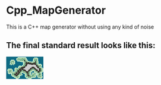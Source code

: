 # Cpp_MapGenerator
This is a C++ map generator without using any kind of noise
## The final standard result looks like this:
<img src="Screenshots/60x100.png" style="max-width: 100%"/>

